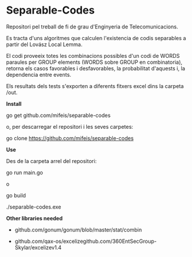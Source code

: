 # Separable-Codes

Repositori pel treball de fi de grau d'Enginyeria de Telecomunicacions.

Es tracta d'uns algoritmes que calculen l'existencia de codis separables a partir del Lovász Local Lemma.

El codi proveeix totes les combinacions possibles d'un codi de WORDS paraules per GROUP elements (WORDS sobre GROUP en combinatoria), retorna els casos favorables i desfavorables, la probabilitat d'aquests i, la dependencia entre events.

Els resultats dels tests s'exporten a diferents fitxers excel dins la carpeta /out.

**Install**

go get github.com/mifeis/separable-codes

o, per descarregar el repositori i les seves carpetes:

go clone https://github.com/mifeis/separable-codes

**Use**

Des de la carpeta arrel del repositori:

go run main.go

o

go build

./separable-codes.exe

**Other libraries needed**

- github.com/gonum/gonum/blob/master/stat/combin

- github.com/qax-os/excelizegithub.com/360EntSecGroup-Skylar/excelizev1.4

